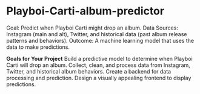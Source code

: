 # Playboi-Carti-album-predictor

Goal: Predict when Playboi Carti might drop an album.
Data Sources: Instagram (main and alt), Twitter, and historical data (past album release patterns and behaviors).
Outcome: A machine learning model that uses the data to make predictions.


**Goals for Your Project**
Build a predictive model to determine when Playboi Carti will drop an album.
Collect, clean, and process data from Instagram, Twitter, and historical album behaviors.
Create a backend for data processing and prediction.
Design a visually appealing frontend to display predictions.
